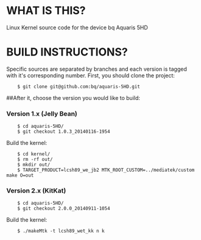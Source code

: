 WHAT IS THIS?
=============

Linux Kernel source code for the device bq Aquaris 5HD

BUILD INSTRUCTIONS?
===================

Specific sources are separated by branches and each version is tagged with it's corresponding number. First, you should
clone the project:

        $ git clone git@github.com:bq/aquaris-5HD.git

##After it, choose the version you would like to build:

### Version 1.x (Jelly Bean)


        $ cd aquaris-5HD/
        $ git checkout 1.0.3_20140116-1954

Build the kernel:

        $ cd kernel/
        $ rm -rf out/
        $ mkdir out/
        $ TARGET_PRODUCT=lcsh89_we_jb2 MTK_ROOT_CUSTOM=../mediatek/custom make O=out


### Version 2.x (KitKat)


        $ cd aquaris-5HD/
        $ git checkout 2.0.0_20140911-1054

Build the kernel:

        $ ./makeMtk -t lcsh89_wet_kk n k
